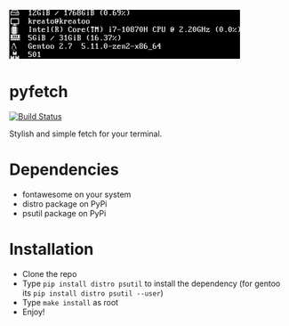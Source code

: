 <p align="left">
<img src="./assets/pyfetch.png">
</p>

# pyfetch

[![Build Status](https://drone.kreatea.ml/api/badges/kreato/pyfetch/status.svg)](https://drone.kreatea.ml/kreato/pyfetch)

Stylish and simple fetch for your terminal.

# Dependencies
* fontawesome on your system
* distro package on PyPi
* psutil package on PyPi

# Installation
* Clone the repo
* Type `pip install distro psutil` to install the dependency (for gentoo its `pip install distro psutil --user`)
* Type `make install` as root
* Enjoy!